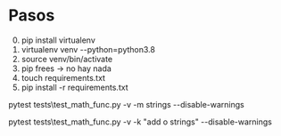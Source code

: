 # Pasos

0. pip install virtualenv
1. virtualenv venv --python=python3.8
2. source venv/bin/activate
3. pip frees -> no hay nada
4. touch requirements.txt
5. pip install -r requirements.txt


pytest tests\test_math_func.py -v -m strings --disable-warnings

pytest tests\test_math_func.py -v -k "add o strings" --disable-warnings
